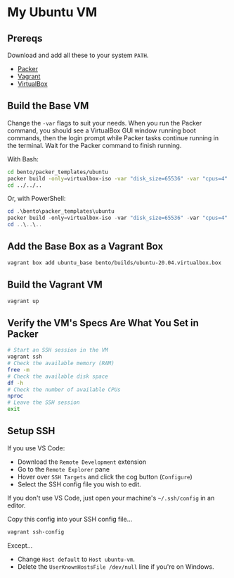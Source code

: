 # My Ubuntu VM

## Prereqs

Download and add all these to your system `PATH`.

- [Packer](https://www.packer.io/downloads/)
- [Vagrant](https://www.vagrantup.com/downloads.html)
- [VirtualBox](https://www.virtualbox.org/)

## Build the Base VM

Change the `-var` flags to suit your needs. When you run the Packer command, you should see a VirtualBox GUI window running boot commands, then the login prompt while Packer tasks continue running in the terminal. Wait for the Packer command to finish running.

With Bash:

```bash
cd bento/packer_templates/ubuntu
packer build -only=virtualbox-iso -var "disk_size=65536" -var "cpus=4" -var "memory=4096" ubuntu-20.04-amd64.json
cd ../../..
```

Or, with PowerShell:

```powershell
cd .\bento\packer_templates\ubuntu
packer build -only=virtualbox-iso -var "disk_size=65536" -var "cpus=4" -var "memory=4096" ubuntu-20.04-amd64.json
cd ..\..\..
```

## Add the Base Box as a Vagrant Box

```bash
vagrant box add ubuntu_base bento/builds/ubuntu-20.04.virtualbox.box
```

## Build the Vagrant VM

```bash
vagrant up
```

## Verify the VM's Specs Are What You Set in Packer

```bash
# Start an SSH session in the VM
vagrant ssh
# Check the available memory (RAM)
free -m
# Check the available disk space
df -h
# Check the number of available CPUs
nproc
# Leave the SSH session
exit
```

## Setup SSH

If you use VS Code:

- Download the `Remote Development` extension
- Go to the `Remote Explorer` pane
- Hover over `SSH Targets` and click the cog button (`Configure`)
- Select the SSH config file you wish to edit.

If you don't use VS Code, just open your machine's `~/.ssh/config` in an editor.

Copy this config into your SSH config file...

```bash
vagrant ssh-config
```

Except...

- Change `Host default` to `Host ubuntu-vm`.
- Delete the `UserKnownHostsFile /dev/null` line if you're on Windows.
